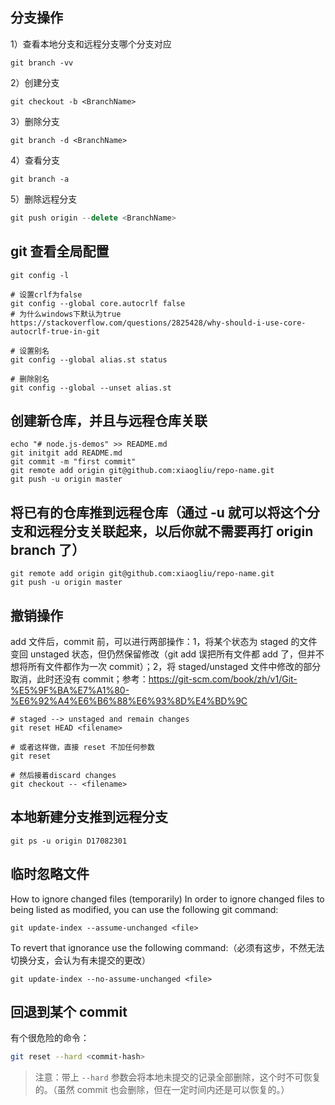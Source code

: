 ## 分支操作

1）查看本地分支和远程分支哪个分支对应

```
git branch -vv
```

2）创建分支

```
git checkout -b <BranchName>
```

3）删除分支

```
git branch -d <BranchName>
```

4）查看分支

```
git branch -a
```

5）删除远程分支

```js
git push origin --delete <BranchName>
```

## git 查看全局配置

```
git config -l

# 设置crlf为false
git config --global core.autocrlf false
# 为什么windows下默认为true https://stackoverflow.com/questions/2825428/why-should-i-use-core-autocrlf-true-in-git

# 设置别名
git config --global alias.st status

# 删除别名
git config --global --unset alias.st
```

## 创建新仓库，并且与远程仓库关联

```
echo "# node.js-demos" >> README.md
git initgit add README.md
git commit -m "first commit"
git remote add origin git@github.com:xiaogliu/repo-name.git
git push -u origin master
```

## 将已有的仓库推到远程仓库（通过 -u 就可以将这个分支和远程分支关联起来，以后你就不需要再打 origin branch 了）

```
git remote add origin git@github.com:xiaogliu/repo-name.git
git push -u origin master
```

## 撤销操作

add 文件后，commit 前，可以进行两部操作：1，将某个状态为 staged 的文件变回 unstaged 状态，但仍然保留修改（git add 误把所有文件都 add 了，但并不想将所有文件都作为一次 commit）；2，将 staged/unstaged 文件中修改的部分取消，此时还没有 commit；参考：https://git-scm.com/book/zh/v1/Git-%E5%9F%BA%E7%A1%80-%E6%92%A4%E6%B6%88%E6%93%8D%E4%BD%9C

```
# staged --> unstaged and remain changes
git reset HEAD <filename>

# 或者这样做，直接 reset 不加任何参数
git reset

# 然后接着discard changes
git checkout -- <filename>
```

## 本地新建分支推到远程分支

```
git ps -u origin D17082301
```

## 临时忽略文件

How to ignore changed files (temporarily)
In order to ignore changed files to being listed as modified, you can use the following git command:

```
git update-index --assume-unchanged <file>
```

To revert that ignorance use the following command:（必须有这步，不然无法切换分支，会认为有未提交的更改）

```
git update-index --no-assume-unchanged <file>
```

## 回退到某个 commit

有个很危险的命令：

```bash
git reset --hard <commit-hash>
```

> 注意：带上 `--hard` 参数会将本地未提交的记录全部删除，这个时不可恢复的。（虽然 commit 也会删除，但在一定时间内还是可以恢复的。）
